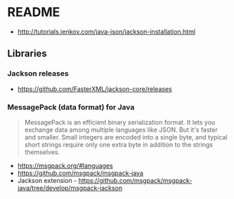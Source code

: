 # README

- <http://tutorials.jenkov.com/java-json/jackson-installation.html>

## Libraries

### Jackson releases
- https://github.com/FasterXML/jackson-core/releases

### MessagePack (data format) for Java

> MessagePack is an efficient binary serialization format. It lets you exchange data among multiple languages like JSON. But it's faster and smaller. Small integers are encoded into a single byte, and typical short strings require only one extra byte in addition to the strings themselves.

- https://msgpack.org/#languages
- https://github.com/msgpack/msgpack-java
- Jackson extension - https://github.com/msgpack/msgpack-java/tree/develop/msgpack-jackson
